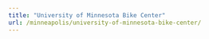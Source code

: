 ```yaml
---
title: "University of Minnesota Bike Center"
url: /minneapolis/university-of-minnesota-bike-center/
---
```

